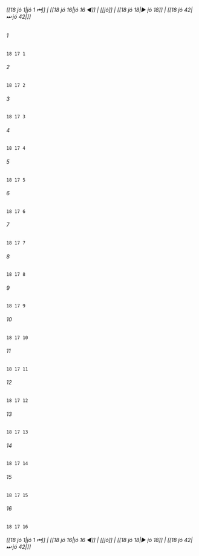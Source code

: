 
###### [[18 jó 1|jó 1 ⏮]] | [[18 jó 16|jó 16 ◀]] | [[jó]] | [[18 jó 18|▶ jó 18]] | [[18 jó 42|⏭ jó 42|]]

###### 1
``` verse
18 17 1 
```
###### 2
``` verse
18 17 2 
```
###### 3
``` verse
18 17 3 
```
###### 4
``` verse
18 17 4 
```
###### 5
``` verse
18 17 5 
```
###### 6
``` verse
18 17 6 
```
###### 7
``` verse
18 17 7 
```
###### 8
``` verse
18 17 8 
```
###### 9
``` verse
18 17 9 
```
###### 10
``` verse
18 17 10 
```
###### 11
``` verse
18 17 11 
```
###### 12
``` verse
18 17 12 
```
###### 13
``` verse
18 17 13 
```
###### 14
``` verse
18 17 14 
```
###### 15
``` verse
18 17 15 
```
###### 16
``` verse
18 17 16 
```

###### [[18 jó 1|jó 1 ⏮]] | [[18 jó 16|jó 16 ◀]] | [[jó]] | [[18 jó 18|▶ jó 18]] | [[18 jó 42|⏭ jó 42|]]

